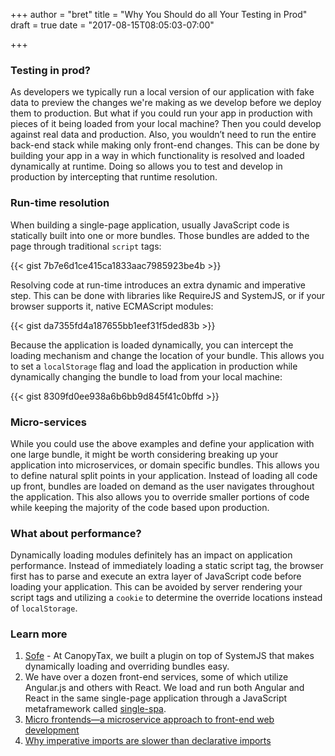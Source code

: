 +++
author = "bret"
title = "Why You Should do all Your Testing in Prod"
draft = true
date = "2017-08-15T08:05:03-07:00"

+++

### Testing in prod?
As developers we typically run a local version of our application with fake data to preview the changes we're making as we develop before we deploy them to production. But what if you could run your app in production with pieces of it being loaded from your local machine? Then you could develop against real data and production. Also, you wouldn’t need to run the entire back-end stack while making only front-end changes. This can be done by building your app in a way in which functionality is resolved and loaded dynamically at runtime. Doing so allows you to test and develop in production by intercepting that runtime resolution.

### Run-time resolution
When building a single-page application, usually JavaScript code is statically built into one or more bundles. Those bundles are added to the page through traditional `script` tags:

{{< gist 7b7e6d1ce415ca1833aac7985923be4b >}}

Resolving code at run-time introduces an extra dynamic and imperative step. This can be done with libraries like RequireJS and SystemJS, or if your browser supports it, native ECMAScript modules:

{{< gist da7355fd4a187655bb1eef31f5ded83b >}}

Because the application is loaded dynamically, you can intercept the loading mechanism and change the location of your bundle. This allows you to set a `localStorage` flag and load the application in production while dynamically changing the bundle to load from your local machine:

{{< gist 8309fd0ee938a6b6bb9d845f41c0bffd >}}

### Micro-services
While you could use the above examples and define your application with one large bundle, it might be worth considering breaking up your application into microservices, or domain specific bundles. This allows you to define natural split points in your application. Instead of loading all code up front, bundles are loaded on demand as the user navigates throughout the application. This also allows you to override smaller portions of code while keeping the majority of the code based upon production.

### What about performance?
Dynamically loading modules definitely has an impact on application performance. Instead of immediately loading a static script tag, the browser first has to parse and execute an extra layer of JavaScript code before loading your application. This can be avoided by server rendering your script tags and utilizing a `cookie` to determine the override locations instead of `localStorage`.

### Learn more
1. [Sofe](https://github.com/CanopyTax/sofe) - At CanopyTax, we built a plugin on top of SystemJS that makes dynamically loading and overriding bundles easy.
1. We have over a dozen front-end services, some of which utilize Angular.js and others with React. We load and run both Angular and React in the same single-page application through a JavaScript metaframework called [single-spa](https://github.com/CanopyTax/single-spa).
1. [Micro frontends—a microservice approach to front-end web development](https://medium.com/@tomsoderlund/micro-frontends-a-microservice-approach-to-front-end-web-development-f325ebdadc16)
1. [Why imperative imports are slower than declarative imports](https://gist.github.com/Rich-Harris/41e8ccc755ea232a5e7b88dee118bcf5)
